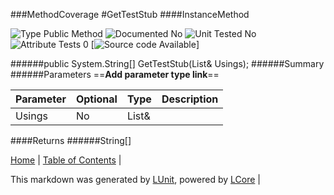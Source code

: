 ###MethodCoverage
#GetTestStub
####InstanceMethod

![Type Public Method](http://b.repl.ca/v1/Type-Public%20Method-lightgrey.png) ![Documented No](http://b.repl.ca/v1/Documented-No-red.png) ![Unit Tested No](http://b.repl.ca/v1/Unit%20Tested-No-lightgrey.png) ![Attribute Tests 0](http://b.repl.ca/v1/Attribute%20Tests-0-lightgrey.png) [![Source code Available](http://b.repl.ca/v1/Source%20code-Available-red.png)]

######public System.String[] GetTestStub(List&<String> Usings);
######Summary
######Parameters
==__Add parameter type link__==

Parameter | Optional | Type | Description
:---  | :---  | :---  | :--- 
Usings | No | List&<String> | 

####Returns
######String[]

[Home](../../README.md) | [Table of Contents](../../TableOfContents.md) | 


This markdown was generated by [LUnit](https://github.com/CodeSingularity/LUnit), powered by [LCore](https://github.com/CodeSingularity/LCore) | 


